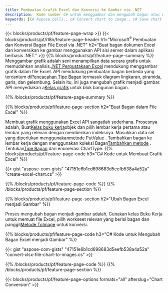 ```yaml
---
title: Pembuatan Grafik Excel dan Konversi ke Gambar via .NET
description:  Kode sumber C# untuk menggambar dan mengubah bagan atau diagram di Microsoft Excel menggunakan Library .NET.
keywords: [C# Aspose.Cells., c# Convert chart to image., c# Save chart to image., c# chart to image., create charts in c#., insert charts in c#., manage charts in c#]
---
```

{{< blocks/products/pf/feature-page-wrap >}}
{{< blocks/products/pf/i18n/feature-page-header h1="Microsoft<sup>&reg;</sup> Pembuatan dan Konversi Bagan File Excel via .NET" h2="Buat bagan dokumen Excel dan konversikan ke gambar menggunakan API sisi server dalam aplikasi berbasis .NET." >}}
{{% blocks/products/pf/feature-page-summary %}}
 Menggambar grafik adalah seni menampilkan data secara grafis untuk memudahkan analisis.[.NET Perpustakaan Excel](/cells/id/net/) mendukung menggambar grafik dalam file Excel. API mendukung pembuatan bagan berbeda yang tercantum di[Pencacahan Tipe Bagan](https://reference.aspose.com/cells/net/aspose.cells.charts/charttype) termasuk diagram lingkaran, piramida, garis, dan gelembung. Selain itu, ini juga mengubah grafik menjadi gambar. API menyediakan a[Kelas grafik](https://reference.aspose.com/cells/net/aspose.cells.charts) untuk blok bangunan bagan.

{{% /blocks/products/pf/feature-page-summary %}}

{{% blocks/products/pf/feature-page-section h2="Buat Bagan dalam File Excel" %}}

 Membuat grafik menggunakan Excel API sangatlah sederhana. Prosesnya adalah, Buat[Kelas buku kerja](https://reference.aspose.com/cells/net/aspose.cells/workbook)objek dan pilih lembar kerja pertama atau lembar yang relevan dengan memberikan indeksnya. Masukkan data sel yang diperlukan menggunakan[metode PutValue](https://reference.aspose.com/cells/net/aspose.cells/cell/methods/putvalue/index) . Tambahkan bagan ke lembar kerja dengan menggunakan koleksi Bagan[Tambahkan metode](https://reference.aspose.com/cells/net/aspose.cells.charts/chartcollection/methods/add) . Tentukan[Tipe Bagan](https://reference.aspose.com/cells/net/aspose.cells.charts/charttype) dari enumerasi ChartType.
{{% blocks/products/pf/feature-page-code h3="C# Kode untuk Membuat Grafik Excel" %}}

{{< gist "aspose-com-gists" "47151e6b1cd698683d5eefb538a4a52a" "create-excel-chart.cs" >}}

{{% /blocks/products/pf/feature-page-code %}}
{{% /blocks/products/pf/feature-page-section %}}


{{% blocks/products/pf/feature-page-section h2="Ubah Bagan Excel menjadi Gambar" %}}

 Proses mengubah bagan menjadi gambar adalah, Gunakan kelas Buku Kerja untuk memuat file Excel, pilih workseet relevan yang berisi bagan dan panggil[Metode ToImage](https://reference.aspose.com/cells/net/aspose.cells.charts.chart/toimage/methods/7) untuk konversi.

{{% blocks/products/pf/feature-page-code h3="C# Kode untuk Mengubah Bagan Excel menjadi Gambar" %}}

{{< gist "aspose-com-gists" "47151e6b1cd698683d5eefb538a4a52a" "convert-xlsx-file-chart-to-images.cs" >}}

{{% /blocks/products/pf/feature-page-code %}}
{{% /blocks/products/pf/feature-page-section %}}

{{< blocks/products/pf/feature-page-options formats="all" afterslug="Chart Conversion" >}}
